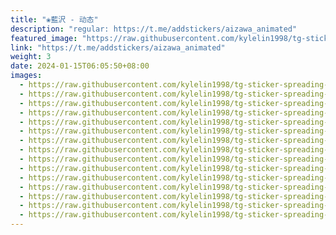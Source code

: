 ```yaml
---
title: "❀藍沢 - 动态"
description: "regular: https://t.me/addstickers/aizawa_animated"
featured_image: "https://raw.githubusercontent.com/kylelin1998/tg-sticker-spreading-worldwide-images/main/img/ac42a8a5-8ee5-4b15-abce-28d5430d40ec.jpg"
link: "https://t.me/addstickers/aizawa_animated"
weight: 3
date: 2024-01-15T06:05:50+08:00
images:
  - https://raw.githubusercontent.com/kylelin1998/tg-sticker-spreading-worldwide-images/main/img/ac42a8a5-8ee5-4b15-abce-28d5430d40ec.jpg
  - https://raw.githubusercontent.com/kylelin1998/tg-sticker-spreading-worldwide-images/main/img/9664fbd7-0b04-413e-996b-a1df82ed9f46.jpg
  - https://raw.githubusercontent.com/kylelin1998/tg-sticker-spreading-worldwide-images/main/img/315b2c02-7564-410f-a09b-c759280513b6.jpg
  - https://raw.githubusercontent.com/kylelin1998/tg-sticker-spreading-worldwide-images/main/img/5e982cea-0182-43f5-a0d3-d07feadee8eb.jpg
  - https://raw.githubusercontent.com/kylelin1998/tg-sticker-spreading-worldwide-images/main/img/c6acb970-87db-4ded-948b-44f77b7f76b6.jpg
  - https://raw.githubusercontent.com/kylelin1998/tg-sticker-spreading-worldwide-images/main/img/b4ec1af9-3bb2-4fbd-bc50-81e3940cb86e.jpg
  - https://raw.githubusercontent.com/kylelin1998/tg-sticker-spreading-worldwide-images/main/img/8e1d2375-ebc8-4f89-a3af-000950925db6.jpg
  - https://raw.githubusercontent.com/kylelin1998/tg-sticker-spreading-worldwide-images/main/img/93c3ff65-28cb-4f79-8013-3fc30d271dbb.jpg
  - https://raw.githubusercontent.com/kylelin1998/tg-sticker-spreading-worldwide-images/main/img/3529aea0-58a9-4b44-8ba1-482ba0900cac.jpg
  - https://raw.githubusercontent.com/kylelin1998/tg-sticker-spreading-worldwide-images/main/img/6d1b991b-5b01-44ac-b980-bd771e5053a2.jpg
  - https://raw.githubusercontent.com/kylelin1998/tg-sticker-spreading-worldwide-images/main/img/6bd66ff0-7d91-474c-ad84-225a42af18d0.jpg
  - https://raw.githubusercontent.com/kylelin1998/tg-sticker-spreading-worldwide-images/main/img/f9e76e17-80c8-4f8f-bd7f-e755c901f964.jpg
  - https://raw.githubusercontent.com/kylelin1998/tg-sticker-spreading-worldwide-images/main/img/b488f158-e9de-4d08-9be5-182f10840491.jpg
  - https://raw.githubusercontent.com/kylelin1998/tg-sticker-spreading-worldwide-images/main/img/74c0a712-26af-4d91-a086-70ec77a3d9c8.jpg
  - https://raw.githubusercontent.com/kylelin1998/tg-sticker-spreading-worldwide-images/main/img/3638aeb8-e3fe-4c67-92f9-62e59da8bec1.jpg
---
```

